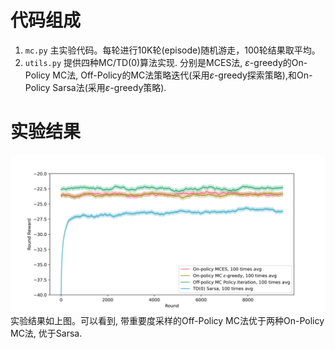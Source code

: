 # 代码组成
1. `mc.py` 主实验代码。每轮进行10K轮(episode)随机游走，100轮结果取平均。
2. `utils.py` 提供四种MC/TD(0)算法实现. 分别是MCES法, $\varepsilon$-greedy的On-Policy MC法, Off-Policy的MC法策略迭代(采用$\varepsilon$-greedy探索策略),和On-Policy Sarsa法(采用$\varepsilon$-greedy策略).

# 实验结果
![](mc.png)
实验结果如上图。可以看到, 带重要度采样的Off-Policy MC法优于两种On-Policy MC法, 优于Sarsa.